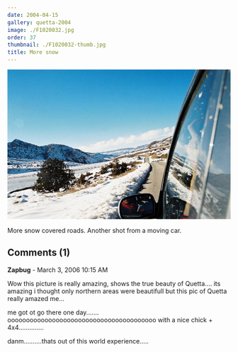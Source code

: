 ```yaml
---
date: 2004-04-15
gallery: quetta-2004
image: ./F1020032.jpg
order: 37
thumbnail: ./F1020032-thumb.jpg
title: More snow
---
```


![More snow](./F1020032.jpg)

More snow covered roads.
Another shot from a moving car.

<div id="comments">

## Comments (1)

<div id="comment">

**Zapbug** - March  3, 2006 10:15 AM

Wow this picture is really amazing, shows the true beauty of Quetta....
its amazing i thought only northern areas were beautifull but this pic of Quetta really amazed me...

me got ot go there one day.......
oooooooooooooooooooooooooooooooooooooooo with a nice chick + 4x4..............

danm..........thats out of this world experience.....

</div>

</div>